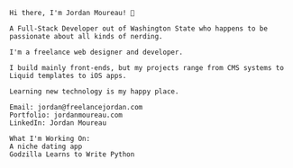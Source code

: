     
    Hi there, I'm Jordan Moureau! 👋
    
    A Full-Stack Developer out of Washington State who happens to be passionate about all kinds of nerding. 
    
    I'm a freelance web designer and developer. 
    
    I build mainly front-ends, but my projects range from CMS systems to Liquid templates to iOS apps. 

    Learning new technology is my happy place.
  
    Email: jordan@freelancejordan.com
    Portfolio: jordanmoureau.com
    LinkedIn: Jordan Moureau
    
    What I'm Working On:
    A niche dating app
    Godzilla Learns to Write Python

